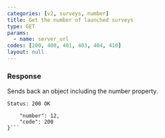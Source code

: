 ```yaml
---
categories: [v2, surveys, number]
title: Get the number of launched surveys
type: GET
params: 
  - name: server_url
codes: [200, 400, 401, 403, 404, 410]
layout: null
---
```


### Response

Sends back an object including the number property.

```Status: 200 OK```
```{
    "number": 12,
    "code": 200
}```
